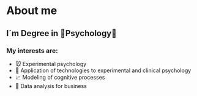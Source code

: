 # About me 

## I´m Degree in 🧠Psychology🧠

### My interests are:

- 🐭 Experimental psychology
- 🤖 Application of technologies to experimental and clinical psychology
- 📈 Modeling of cognitive processes
- 📶 Data analysis for business

